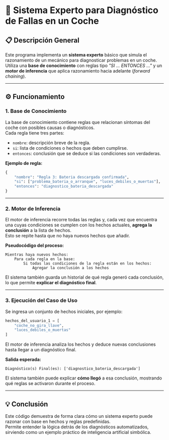 # 🧠 Sistema Experto para Diagnóstico de Fallas en un Coche

## 📋 Descripción General
Este programa implementa un **sistema experto** básico que simula el razonamiento de un mecánico para diagnosticar problemas en un coche.  
Utiliza una **base de conocimiento** con reglas tipo *"SI ... ENTONCES ..."* y un **motor de inferencia** que aplica razonamiento hacia adelante (*forward chaining*).

---

## ⚙️ Funcionamiento

### 1. Base de Conocimiento
La base de conocimiento contiene reglas que relacionan síntomas del coche con posibles causas o diagnósticos.  
Cada regla tiene tres partes:
- `nombre`: descripción breve de la regla.  
- `si`: lista de condiciones o hechos que deben cumplirse.  
- `entonces`: conclusión que se deduce si las condiciones son verdaderas.

**Ejemplo de regla:**
```python
{
    "nombre": "Regla 3: Bateria descargada confirmada",
    "si": ["problema_bateria_o_arranque", "luces_debiles_o_muertas"],
    "entonces": "diagnostico_bateria_descargada"
}
```

---

### 2. Motor de Inferencia
El motor de inferencia recorre todas las reglas y, cada vez que encuentra una cuyas condiciones se cumplen con los hechos actuales, **agrega la conclusión** a la lista de hechos.  
Esto se repite hasta que no haya nuevos hechos que añadir.

**Pseudocódigo del proceso:**
```
Mientras haya nuevos hechos:
    Para cada regla en la base:
        Si todas las condiciones de la regla están en los hechos:
            Agregar la conclusión a los hechos
```

El sistema también guarda un historial de qué regla generó cada conclusión, lo que permite **explicar el diagnóstico final**.

---

### 3. Ejecución del Caso de Uso
Se ingresa un conjunto de hechos iniciales, por ejemplo:
```python
hechos_del_usuario_1 = [
    "coche_no_gira_llave",
    "luces_debiles_o_muertas"
]
```
El motor de inferencia analiza los hechos y deduce nuevas conclusiones hasta llegar a un diagnóstico final.  

**Salida esperada:**
```
Diagnóstico(s) Final(es): ['diagnostico_bateria_descargada']
```

El sistema también puede explicar **cómo llegó** a esa conclusión, mostrando qué reglas se activaron durante el proceso.

---

## 💡 Conclusión
Este código demuestra de forma clara cómo un sistema experto puede razonar con base en hechos y reglas predefinidas.  
Permite entender la lógica detrás de los diagnósticos automatizados, sirviendo como un ejemplo práctico de inteligencia artificial simbólica.
